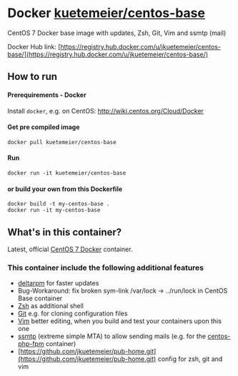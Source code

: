 # Docker [kuetemeier/centos-base](https://registry.hub.docker.com/u/kuetemeier/centos-base/)

CentOS 7 Docker base image with updates, Zsh, Git, Vim and ssmtp (mail)

Docker Hub link: [https://registry.hub.docker.com/u/jkuetemeier/centos-base/](https://registry.hub.docker.com/u/jkuetemeier/centos-base/)

## How to run

#### Prerequirements - Docker

Install `docker`, e.g. on CentOS: http://wiki.centos.org/Cloud/Docker

#### Get pre compiled image

    docker pull kuetemeier/centos-base

#### Run

    docker run -it kuetemeier/centos-base

#### or build your own from this Dockerfile

    docker build -t my-centos-base .
    docker run -it my-centos-base

## What's in this container?

Latest, official [CentOS 7 Docker](https://registry.hub.docker.com/_/centos/) container.

### This container include the following additional features

- [deltarpm](https://gitorious.org/deltarpm) for faster updates
- Bug-Workaround: fix broken sym-link /var/lock -> ../run/lock in CentOS Base container
- [Zsh](http://www.zsh.org/) as additional shell
- [Git](http://git-scm.com/) e.g. for cloning configuration files
- [Vim](http://www.vim.org/) better editing, when you build and test your containers upon this one
- [ssmtp](https://packages.qa.debian.org/s/ssmtp.html) (extreme simple MTA) to allow sending mails (e.g. for the [centos-php-fpm](https://github.com/jkuetemeier/docker-centos-php-fpm) container)
- [https://github.com/jkuetemeier/pub-home.git](https://github.com/jkuetemeier/pub-home.git) config for zsh, git and vim
